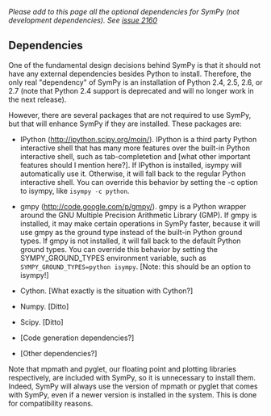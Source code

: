 _Please add to this page all the optional dependencies for SymPy (not development dependencies).  See [issue 2160](http://code.google.com/p/sympy/issues/detail?id=2160)_

Dependencies
------------

One of the fundamental design decisions behind SymPy is that it should not have any external dependencies besides Python to install.  Therefore, the only real "dependency" of SymPy is an installation of Python 2.4, 2.5, 2.6, or 2.7 (note that Python 2.4 support is deprecated and will no longer work in the next release).

However, there are several packages that are not required to use SymPy, but that will enhance SymPy if they are installed.  These packages are:

- IPython (http://ipython.scipy.org/moin/).  IPython is a third party Python interactive shell that has many more features over the built-in Python interactive shell, such as tab-completetion and [what other important features should I mention here?].  If IPython is installed, isympy will automatically use it.  Otherwise, it will fall back to the regular Python interactive shell.  You can override this behavior by setting the -c option to isympy, like `isympy -c python`.

- gmpy (http://code.google.com/p/gmpy/). gmpy is a Python wrapper around the GNU Multiple Precision Arithmetic Library (GMP). If gmpy is installed, it may make certain operations in SymPy faster, because it will use gmpy as the ground type instead of the built-in Python ground types.  If gmpy is not installed, it will fall back to the default Python ground types.  You can override this behavior by setting the SYMPY_GROUND_TYPES environment variable, such as `SYMPY_GROUND_TYPES=python isympy`. [Note: this should be an option to isympy!]

- Cython. [What exactly is the situation with Cython?]

- Numpy. [Ditto]

- Scipy. [Ditto]

- [Code generation dependencies?]

- [Other dependencies?]

Note that mpmath and pyglet, our floating point and plotting libraries respectively, are included with SymPy, so it is unnecessary to install them.  Indeed, SymPy will always use the version of mpmath or pyglet that comes with SymPy, even if a newer version is installed in the system.  This is done for compatibility reasons.
